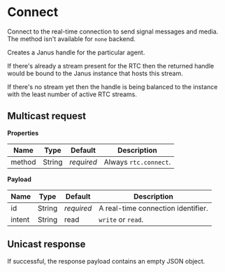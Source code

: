 # Connect

Connect to the real-time connection to send signal messages and media.
The method isn't available for `none` backend.

Creates a Janus handle for the particular agent.

If there's already a stream present for the RTC then the returned handle would be bound to the
Janus instance that hosts this stream.

If there's no stream yet then the handle is being balanced to the instance with the least number
of active RTC streams.


## Multicast request

**Properties**

Name             | Type   | Default    | Description
---------------- | ------ | ---------- | ------------------
method           | String | _required_ | Always `rtc.connect`.

**Payload**

Name   | Type   | Default    | Description
------ | ------ | ---------- | ------------------
id     | String | _required_ | A real-time connection identifier.
intent | String | read       | `write` or `read`.


## Unicast response

If successful, the response payload contains an empty JSON object.
